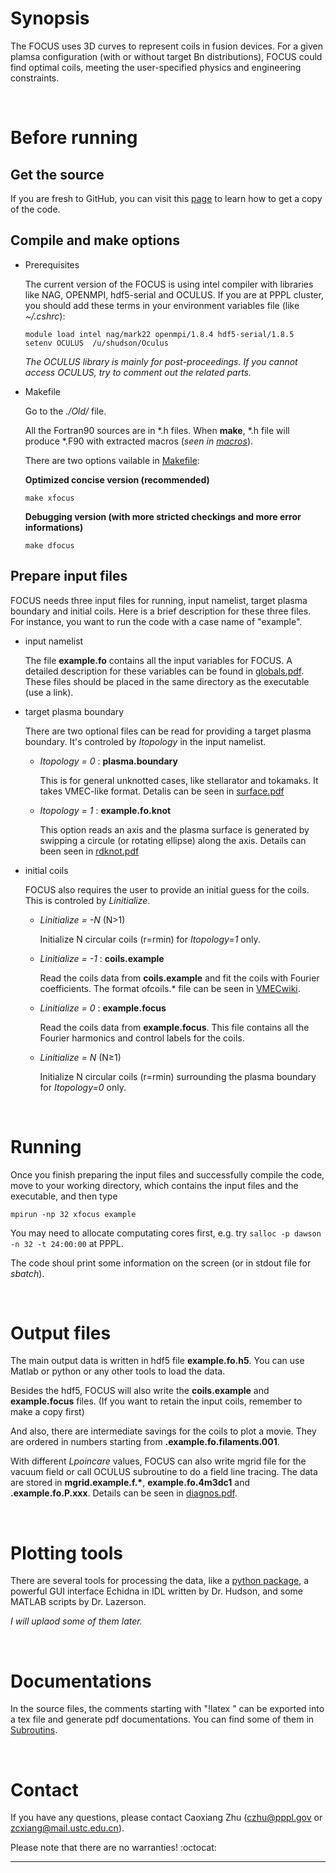 # Synopsis

The FOCUS uses 3D curves to represent coils in fusion devices.
For a given plamsa configuration (with or without target Bn distributions), FOCUS could find optimal coils, meeting the user-specified physics and engineering constraints.

&nbsp;

# Before running

## Get the source
If you are fresh to GitHub, you can visit this [page](https://princetonuniversity.github.io/FOCUS/Get_the_code) to learn how to get a copy of the code.

## Compile and make options
* Prerequisites

  The current version of the FOCUS is using intel compiler with libraries like NAG, OPENMPI, hdf5-serial and OCULUS.
  If you are at PPPL cluster, you should add these terms in your environment variables file (like *~/.cshrc*):
  ```
  module load intel nag/mark22 openmpi/1.8.4 hdf5-serial/1.8.5
  setenv OCULUS  /u/shudson/Oculus
  ```
  *The OCULUS library is mainly for post-proceedings. If you cannot access OCULUS, try to comment out the related parts.*

* Makefile

  Go to the *./Old/* file.
  
  All the Fortran90 sources are in \*.h files. When **make**, \*.h file will produce \*.F90 with extracted macros (*seen in [macros](https://github.com/PrincetonUniversity/FOCUS/tree/master/Old/macros)*).

  There are two options vailable in [Makefile](https://github.com/PrincetonUniversity/FOCUS/tree/master/Old/Makefile):
  
  **Optimized concise version (recommended)**
  ```
  make xfocus
  ```
  **Debugging version (with more stricted checkings and more error informations)**
  ```
  make dfocus
  ```
  
## Prepare input files

FOCUS needs three input files for running, input namelist, target plasma boundary and initial coils.
Here is a brief description for these three files. 
For instance, you want to run the code with a case name of "example".

* input namelist
  
  The file **example.fo** contains all the input variables for FOCUS. 
  A detailed description for these variables can be found in [globals.pdf](https://princetonuniversity.github.io/FOCUS/globals.pdf).
  These files should be placed in the same directory as the executable (use a link).
  
* target plasma boundary

  There are two optional files can be read for providing a target plasma boundary.
  It's controled by *Itopology* in the input namelist. 
  
  - *Itopology = 0* : **plasma.boundary**
  
    This is for general unknotted cases, like stellarator and tokamaks. It takes VMEC-like format. 
    Detalis can be seen in [surface.pdf](https://princetonuniversity.github.io/FOCUS/surface.pdf)
    
  - *Itopology = 1* : **example.fo.knot**
  
     This option reads an axis and the plasma surface is generated by swipping a circule (or rotating ellipse) along the axis.
     Details can been seen in [rdknot.pdf](https://princetonuniversity.github.io/FOCUS/rdknot.pdf)
     
* initial coils

  FOCUS also requires the user to provide an initial guess for the coils. This is controled by *Linitialize*.
  
  - *Linitialize = -N* (N>1)
  
    Initialize N circular coils (r=rmin) for *Itopology=1* only.
    
  - *Linitialize = -1* : **coils.example**
  
    Read the coils data from **coils.example** and fit the coils with Fourier coefficients. 
    The format ofcoils.\* file can be seen in [VMECwiki](http://vmecwiki.pppl.wikispaces.net/MAKEGRID).
    
  - *Linitialize =  0* : **example.focus**
  
    Read the coils data from **example.focus**. This file contains all the Fourier harmonics and control labels for the coils.
    
  - *Linitialize =  N* (N≥1)
  
    Initialize N circular coils (r=rmin) surrounding the plasma boundary for *Itopology=0* only.

&nbsp;

# Running

Once you finish preparing the input files and successfully compile the code, move to your working directory, which contains the input files and the executable, and then type
```
mpirun -np 32 xfocus example
```
You may need to allocate computating cores first, e.g. try `salloc -p dawson -n 32 -t 24:00:00` at PPPL.

The code shoul print some information on the screen (or in stdout file for *sbatch*).

&nbsp;

# Output files

The main output data is written in hdf5 file **example.fo.h5**. You can use Matlab or python or any other tools to load the data.

Besides the hdf5, FOCUS will also write the **coils.example** and **example.focus** files. (If you want to retain the input coils, remember to make a copy first)

And also, there are intermediate savings for the coils to plot a movie. They are ordered in numbers starting from  **.example.fo.filaments.001**. 

With different *Lpoincare* values, FOCUS can also write mgrid file for the vacuum field or call OCULUS subroutine to do a field line tracing. The data are stored in **mgrid.example.f.\***, **example.fo.4m3dc1** and **.example.fo.P.xxx**. Details can be seen in [diagnos.pdf](\doc\diagnos.pdf).

&nbsp;

# Plotting tools
There are several tools for processing the data, like a [python package](https://github.com/PrincetonUniversity/FOCUS/blob/master/pyfocus/coil.py), a powerful GUI interface Echidna in IDL written by Dr. Hudson, and some MATLAB scripts by Dr. Lazerson.

*I will uplaod some of them later.*

&nbsp;

# Documentations
In the source files, the comments starting with "!latex " can be exported into a tex file and generate pdf documentations.
You can find some of them in [Subroutins](https://princetonuniversity.github.io/FOCUS/subroutines).

&nbsp;

# Contact
If you have any questions, please contact Caoxiang Zhu (czhu@pppl.gov or zcxiang@mail.ustc.edu.cn).

Please note that there are no warranties! :octocat:

-----------
